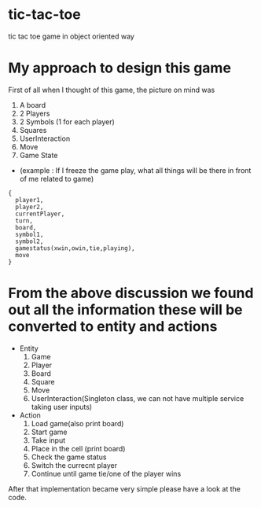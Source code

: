 # tic-tac-toe
tic tac toe game in object oriented way


# My approach to design this game

First of all when I thought of this game, the picture on mind was 
1. A board
2. 2 Players
3. 2 Symbols (1 for each player)
4. Squares
5. UserInteraction
4. Move
5. Game State 

* (example : If I freeze the game play, what all things will be there in front of me related to game)

```
{
  player1,
  player2,
  currentPlayer,
  turn,
  board,
  symbol1,
  symbol2,
  gamestatus(xwin,owin,tie,playing),
  move
}
```


# From the above discussion we found out all the information these will be converted to entity and actions
* Entity
  1. Game
  2. Player
  3. Board
  4. Square
  5. Move
  6. UserInteraction(Singleton class, we can not have multiple service taking user inputs)
* Action
  1. Load game(also print board)
  2. Start game
  1. Take input
  2. Place in the cell (print board)
  3. Check the game status
  4. Switch the currecnt player
  5. Continue until game tie/one of the player wins
  
After that implementation became very simple please have a look at the code.
